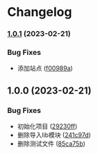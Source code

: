 # Changelog

### [1.0.1](https://github.com/envyafish/mr_plugins/compare/v1.0.0...v1.0.1) (2023-02-21)


### Bug Fixes

* 添加站点 ([f00989a](https://github.com/envyafish/mr_plugins/commit/f00989a28d350b2bb5982a109129479af246514a))

## 1.0.0 (2023-02-21)


### Bug Fixes

* 初始化项目 ([29230ff](https://github.com/envyafish/mr_plugins/commit/29230fffd7d25d16ce4a58431b1c85b2b00c0219))
* 删除导入lib模块 ([241c97d](https://github.com/envyafish/mr_plugins/commit/241c97d0a1f73c58c92fec4d08d3c811f9c678c0))
* 删除测试文件 ([85ca75b](https://github.com/envyafish/mr_plugins/commit/85ca75bcca2b367e3db22179d5c277952a7400d1))
